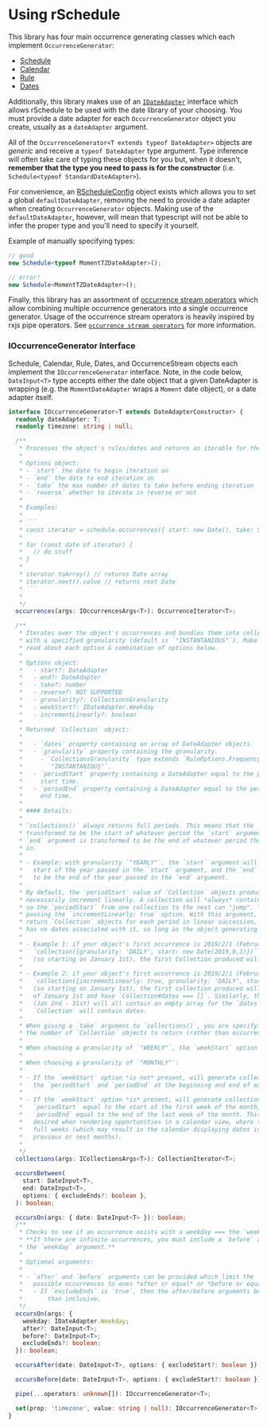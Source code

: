 # Using rSchedule

This library has four main occurrence generating classes which each implement `OccurrenceGenerator`:

- [Schedule](./schedule-class)
- [Calendar](./calendar-class)
- [Rule](./rule-class)
- [Dates](./dates-class)

Additionally, this library makes use of an [`IDateAdapter`](../date-adapter) interface which allows rSchedule to be used with the date library of your choosing. You must provide a date adapter for each `OccurrenceGenerator` object you create, usually as a `dateAdapter` argument. 

All of the `OccurrenceGenerator<T extends typeof DateAdapter>` objects are *generic* and receive a `typeof DateAdapter` type argument. Type inference will often take care of typing these objects for you but, when it doesn't, **remember that the type you need to pass is for the constructor** (i.e. `Schedule<typeof StandardDateAdapter>`).

For convenience, an [RScheduleConfig](./rschedule-config) object exists which allows you to set a global `defaultDateAdapter`, removing the need to provide a date adapter when creating `OccurrenceGenerator` objects. Making use of the `defaultDateAdapter`, however, will mean that typescript will not be able to infer the proper type and you'll need to specify it yourself.

Example of manually specifying types:

```typescript
// good
new Schedule<typeof MomentTZDateAdapter>();

// error!
new Schedule<MomentTZDateAdapter>();
```

Finally, this library has an assortment of [occurrence stream operators](./operators) which allow combining multiple occurrence generators into a single occurrence generator. Usage of the occurrence stream operators is heavily inspired by rxjs pipe operators. See [`occurrence stream operators`](./operators) for more information.

### IOccurrenceGenerator Interface

Schedule, Calendar, Rule, Dates, and OccurrenceStream objects each implement the `IOccurrenceGenerator` interface. Note, in the code below, `DateInput<T>` type accepts either the date object that a given DateAdapter is wrapping (e.g. the `MomentDateAdapter` wraps a `Moment` date object), or a date adapter itself.

````typescript
interface IOccurrenceGenerator<T extends DateAdapterConstructor> {
  readonly dateAdapter: T;
  readonly timezone: string | null;

  /**
   * Processes the object's rules/dates and returns an iterable for the occurrences.
   *
   * Options object:
   * - `start` the date to begin iteration on
   * - `end` the date to end iteration on
   * - `take` the max number of dates to take before ending iteration
   * - `reverse` whether to iterate in reverse or not
   *
   * Examples:
   * 
   * ```
   * const iterator = schedule.occurrences({ start: new Date(), take: 5 })
   * 
   * for (const date of iterator) {
   *   // do stuff
   * }
   * 
   * iterator.toArray() // returns Date array
   * iterator.next().value // returns next Date
   * ```
   * 
   */
  occurrences(args: IOccurrencesArgs<T>): OccurrenceIterator<T>;

  /**
   * Iterates over the object's occurrences and bundles them into collections
   * with a specified granularity (default is `"INSTANTANIOUS"`). Make sure to
   * read about each option & combination of options below.
   *
   * Options object:
   *   - start?: DateAdapter
   *   - end?: DateAdapter
   *   - take?: number
   *   - reverse?: NOT SUPPORTED
   *   - granularity?: CollectionsGranularity
   *   - weekStart?: IDateAdapter.Weekday
   *   - incrementLinearly?: boolean
   *
   * Returned `Collection` object:
   *
   *   - `dates` property containing an array of DateAdapter objects.
   *   - `granularity` property containing the granularity.
   *     - `CollectionsGranularity` type extends `RuleOptions.Frequency` type by adding
   *       `"INSTANTANIOUS"`.
   *   - `periodStart` property containing a DateAdapter equal to the period's
   *     start time.
   *   - `periodEnd` property containing a DateAdapter equal to the period's
   *     end time.
   *
   * #### Details:
   *
   * `collections()` always returns full periods. This means that the `start` argument is
   * transformed to be the start of whatever period the `start` argument is in, and the
   * `end` argument is transformed to be the end of whatever period the `end` argument is
   * in.
   *
   * - Example: with granularity `"YEARLY"`, the `start` argument will be transformed to be the
   *   start of the year passed in the `start` argument, and the `end` argument will be transformed
   *   to be the end of the year passed in the `end` argument.
   *
   * By default, the `periodStart` value of `Collection` objects produced by this method does not
   * necessarily increment linearly. A collection will *always* contain at least one date,
   * so the `periodStart` from one collection to the next can "jump". This can be changed by
   * passing the `incrementLinearly: true` option. With this argument, `collections()` will
   * return `Collection` objects for each period in linear succession, even if a collection object
   * has no dates associated with it, so long as the object generating occurrences still has upcoming occurrences.
   *
   * - Example 1: if your object's first occurrence is 2019/2/1 (February 1st) and you call
   *   `collection({granularity: 'DAILY', start: new Date(2019,0,1)})`
   *   (so starting on January 1st), the first Collection produced will have a `periodStart` in February.
   *
   * - Example 2: if your object's first occurrence is 2019/2/1 (February 1st) and you call
   *   `collection({incrementLinearly: true, granularity: 'DAILY', start: new Date(2019,0,1)})`
   *   (so starting on January 1st), the first collection produced will have a `Collection#periodStart`
   *   of January 1st and have `Collection#dates === []`. Similarly, the next 30 collections produced
   *   (Jan 2nd - 31st) will all contain an empty array for the `dates` property. Then the February 1st
   *   `Collection` will contain dates.
   *
   * When giving a `take` argument to `collections()`, you are specifying
   * the number of `Collection` objects to return (rather than occurrences).
   *
   * When choosing a granularity of `"WEEKLY"`, the `weekStart` option is required.
   *
   * When choosing a granularity of `"MONTHLY"`:
   *
   * - If the `weekStart` option *is not* present, will generate collections with
   *   the `periodStart` and `periodEnd` at the beginning and end of each month.
   *
   * - If the `weekStart` option *is* present, will generate collections with the
   *   `periodStart` equal to the start of the first week of the month, and the
   *   `periodEnd` equal to the end of the last week of the month. This behavior could be
   *   desired when rendering opportunities in a calendar view, where the calendar renders
   *   full weeks (which may result in the calendar displaying dates in the
   *   previous or next months).
   *
   */
  collections(args: ICollectionsArgs<T>): CollectionIterator<T>;

  occursBetween(
    start: DateInput<T>,
    end: DateInput<T>,
    options: { excludeEnds?: boolean },
  ): boolean;

  occursOn(args: { date: DateInput<T> }): boolean;
  /**
   * Checks to see if an occurrence exists with a weekday === the `weekday` argument.
   * **If there are infinite occurrences, you must include a `before` argument with
   * the `weekday` argument.**
   *
   * Optional arguments:
   *
   * - `after` and `before` arguments can be provided which limit the
   *   possible occurrences to ones *after or equal* or *before or equal* the given dates.
   *   - If `excludeEnds` is `true`, then the after/before arguments become exclusive rather
   *       than inclusive.
   */
  occursOn(args: {
    weekday: IDateAdapter.Weekday;
    after?: DateInput<T>;
    before?: DateInput<T>;
    excludeEnds?: boolean;
  }): boolean;

  occursAfter(date: DateInput<T>, options: { excludeStart?: boolean }): boolean;

  occursBefore(date: DateInput<T>, options: { excludeStart?: boolean }): boolean;

  pipe(...operators: unknown[]): IOccurrenceGenerator<T>;

  set(prop: 'timezone', value: string | null): IOccurrenceGenerator<T>;
}
````
